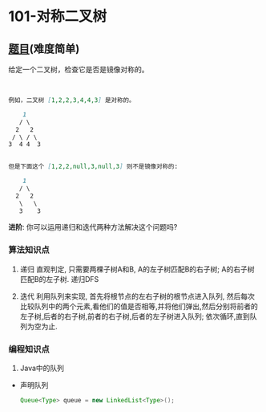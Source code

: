 # 101-对称二叉树

## [题目](https://leetcode-cn.com/problems/symmetric-tree/)(难度简单)

给定一个二叉树，检查它是否是镜像对称的。

 
~~~markdown
例如，二叉树 [1,2,2,3,4,4,3] 是对称的。

    1
   / \
  2   2
 / \ / \
3  4 4  3
 

但是下面这个 [1,2,2,null,3,null,3] 则不是镜像对称的:

    1
   / \
  2   2
   \   \
   3    3
~~~

**进阶**: 你可以运用递归和迭代两种方法解决这个问题吗?

### 算法知识点
1. 递归
直观判定, 只需要两棵子树A和B, A的左子树匹配B的右子树; A的右子树匹配B的左子树. 递归DFS


2. 迭代
利用队列来实现, 首先将根节点的左右子树的根节点进入队列, 然后每次比较队列中的两个元素,看他们的值是否相等,并将他们弹出,然后分别将前者的左子树,后者的右子树,前者的右子树,后者的左子树进入队列; 依次循环,直到队列为空为止.


### 编程知识点
1. Java中的队列

- 声明队列

    ~~~Java
    Queue<Type> queue = new LinkedList<Type>();
    ~~~
